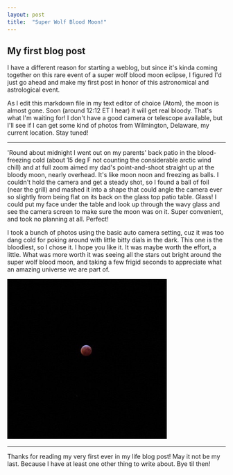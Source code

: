 ```yaml
---
layout: post
title:  "Super Wolf Blood Moon!"
---
```


## My first blog post

I have a different reason for starting a weblog, but since it's kinda coming together on this rare event of a super wolf blood moon eclipse, I figured I'd just go ahead and make my first post in honor of this astronomical and astrological event.

As I edit this markdown file in my text editor of choice (Atom), the moon is almost gone. Soon (around 12:12 ET I hear) it will get real bloody. That's what I'm waiting for! I don't have a good camera or telescope available, but I'll see if I can get some kind of photos from Wilmington, Delaware, my current location. Stay tuned!

---

'Round about midnight I went out on my parents' back patio in the blood-freezing cold (about 15 deg F not counting the considerable arctic wind chill) and at full zoom aimed my dad's point-and-shoot straight up at the bloody moon, nearly overhead. It's like moon noon and freezing as balls. I couldn't hold the camera and get a steady shot, so I found a ball of foil (near the grill) and mashed it into a shape that could angle the camera ever so slightly from being flat on its back on the glass top patio table. Glass! I could put my face under the table and look up through the wavy glass and see the camera screen to make sure the moon was on it. Super convenient, and took no planning at all. Perfect!

I took a bunch of photos using the basic auto camera setting, cuz it was too dang cold for poking around with little bitty dials in the dark. This one is the bloodiest, so I chose it. I hope you like it. It was maybe worth the effort, a little. What was more worth it was seeing all the stars out bright around the super wolf blood moon, and taking a few frigid seconds to appreciate what an amazing universe we are part of.

![super-blood-wolf-moon](https://github.com/trevorspecht/treeblog/blob/master/assets/sbwm.jpg)

---
Thanks for reading my very first ever in my life blog post! May it not be my last. Because I have at least one other thing to write about. Bye til then!
